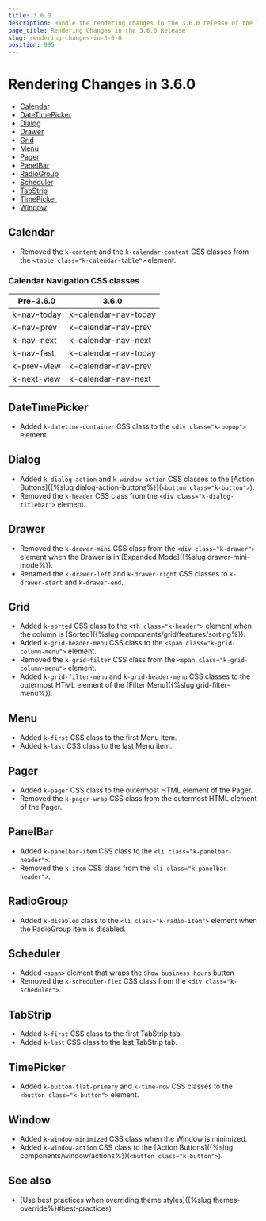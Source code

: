 ```yaml
---
title: 3.6.0
description: Handle the rendering changes in the 3.6.0 release of the Telerik UI for Blazor components.
page_title: Rendering Changes in the 3.6.0 Release 
slug: rendering-changes-in-3-6-0
position: 995
---
```


# Rendering Changes in 3.6.0

* [Calendar](#calendar)
* [DateTimePicker](#datetimepicker)
* [Dialog](#dialog)
* [Drawer](#drawer)
* [Grid](#grid)
* [Menu](#menu)
* [Pager](#pager)
* [PanelBar](#panelbar)
* [RadioGroup](#radiogroup)
* [Scheduler](#scheduler)
* [TabStrip](#tabstrip)
* [TimePicker](#timepicker)
* [Window](#window)


## Calendar

* Removed the `k-content` and the `k-calendar-content` CSS classes from the `<table class="k-calendar-table">` element.

### Calendar Navigation CSS classes

| Pre-3.6.0 | 3.6.0 |
|---|---|
| k-nav-today | k-calendar-nav-today |
| k-nav-prev | k-calendar-nav-prev |
| k-nav-next | k-calendar-nav-next |
| k-nav-fast  | k-calendar-nav-today |
| k-prev-view | k-calendar-nav-prev |
| k-next-view | k-calendar-nav-next |

## DateTimePicker

* Added `k-datetime-container` CSS class to the `<div class="k-popup">` element.

## Dialog

* Added `k-dialog-action` and `k-window-action` CSS classes to the [Action Buttons]({%slug dialog-action-buttons%})(`<button class="k-button">`).
* Removed the `k-header` CSS class from the `<div class="k-dialog-titlebar">` element.

## Drawer

* Removed the `k-drawer-mini` CSS class from the `<div class="k-drawer">` element when the Drawer is in [Expanded Mode]({%slug drawer-mini-mode%}).
* Renamed the `k-drawer-left` and `k-drawer-right` CSS classes to `k-drawer-start` and `k-drawer-end`.

## Grid

* Added `k-sorted` CSS class to the `<th class="k-header">` element when the column is [Sorted]({%slug components/grid/features/sorting%}).
* Added `k-grid-header-menu` CSS class to the `<span class="k-grid-column-menu">` element.
* Removed the `k-grid-filter` CSS class from the `<span class="k-grid-column-menu">` element.
* Added `k-grid-filter-menu` and `k-grid-header-menu` CSS classes to the outermost HTML element of the [Filter Menu]({%slug grid-filter-menu%}).

## Menu

* Added `k-first` CSS class to the first Menu item.
* Added `k-last` CSS class to the last Menu item.

## Pager

* Added `k-pager` CSS class to the outermost HTML element of the Pager.
* Removed the `k-pager-wrap` CSS class from the outermost HTML element of the Pager.

## PanelBar

* Added `k-panelbar-item` CSS class to the `<li class="k-panelbar-header">`.
* Removed the `k-item` CSS class from the `<li class="k-panelbar-header">`.

## RadioGroup

* Added `k-disabled` class to the `<li class="k-radio-item">` element when the RadioGroup item is disabled.

## Scheduler

* Added `<span>` element that wraps the `Show business hours` button
* Removed the `k-scheduler-flex` CSS class from the `<div class="k-scheduler">`.

## TabStrip

* Added `k-first` CSS class to the first TabStrip tab.
* Added `k-last` CSS class to the last TabStrip tab.

## TimePicker

* Added `k-button-flat-primary` and `k-time-now` CSS classes to the `<button class="k-button">` element.

## Window

* Added `k-window-minimized` CSS class when the Window is minimized.
* Added `k-window-action` CSS class to the [Action Buttons]({%slug components/window/actions%})(`<button class="k-button">`).

## See also

* [Use best practices when overriding theme styles]({%slug themes-override%}#best-practices)
